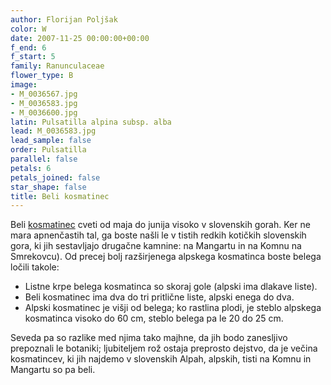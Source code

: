```yaml
---
author: Florijan Poljšak
color: W
date: 2007-11-25 00:00:00+00:00
f_end: 6
f_start: 5
family: Ranunculaceae
flower_type: B
image:
- M_0036567.jpg
- M_0036583.jpg
- M_0036600.jpg
latin: Pulsatilla alpina subsp. alba
lead: M_0036583.jpg
lead_sample: false
order: Pulsatilla
parallel: false
petals: 6
petals_joined: false
star_shape: false
title: Beli kosmatinec
---
```

Beli [kosmatinec](../genus/pulsatilla/) cveti od maja do junija visoko v slovenskih gorah. Ker ne mara apnenčastih tal, ga boste našli le v tistih redkih kotičkih slovenskih gora, ki jih sestavljajo drugačne kamnine: na Mangartu in na Komnu na Smrekovcu). Od precej bolj razširjenega alpskega kosmatinca boste belega ločili takole:

-   Listne krpe belega kosmatinca so skoraj gole (alpski ima dlakave liste).
-   Beli kosmatinec ima dva do tri pritlične liste, alpski enega do dva.
-   Alpski kosmatinec je višji od belega; ko rastlina plodi, je steblo alpskega kosmatinca visoko do 60 cm, steblo belega pa le 20 do 25 cm.

Seveda pa so razlike med njima tako majhne, da jih bodo zanesljivo prepoznali le botaniki; ljubiteljem rož ostaja preprosto dejstvo, da je večina kosmatincev, ki jih najdemo v slovenskih Alpah, alpskih, tisti na Komnu in Mangartu so pa beli.
